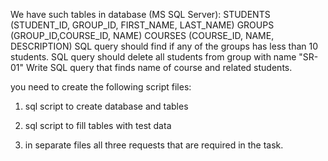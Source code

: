 
We have such tables in database (MS SQL Server):
STUDENTS (STUDENT_ID, GROUP_ID, FIRST_NAME, LAST_NAME)
GROUPS (GROUP_ID,COURSE_ID, NAME)
COURSES (COURSE_ID, NAME, DESCRIPTION)
SQL query should find if any of the groups has less than 10 students.
SQL query should delete all students from group with name "SR-01"
Write SQL query that finds name of course and related students.


you need to create the following script files:

1) sql script to create database and tables

2) sql script to fill tables with test data

3) in separate files all three requests that are required in the task.